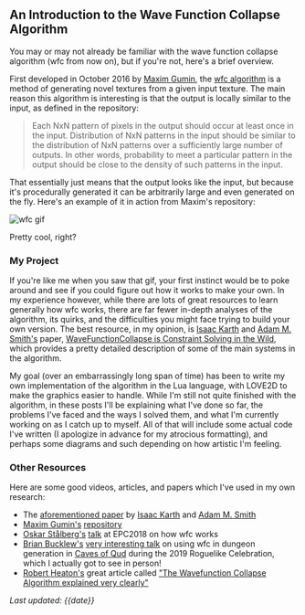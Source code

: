 ## An Introduction to the Wave Function Collapse Algorithm

You may or may not already be familiar with the wave function collapse algorithm (wfc from now on), but if you're not, here's a brief overview.

First developed in October 2016 by [Maxim Gumin](https://twitter.com/ExUtumno/), the [wfc algorithm](https://github.com/mxgmn/WaveFunctionCollapse) is a method of generating novel textures from a given input texture. The main reason this algorithm is interesting is that the output is locally similar to the input, as defined in the repository:
> Each NxN pattern of pixels in the output should occur at least once in the input. Distribution of NxN patterns in the input should be similar to the distribution of NxN patterns over a sufficiently large number of outputs. In other words, probability to meet a particular pattern in the output should be close to the density of such patterns in the input.

That essentially just means that the output looks like the input, but because it's procedurally generated it can be arbitrarily large and even generated on the fly. Here's an example of it in action from Maxim's repository:

![wfc gif](/images/wfc.gif)

Pretty cool, right?

### My Project

If you're like me when you saw that gif, your first instinct would be to poke around and see if you could figure out how it works to make your own. In my experience however, while there are lots of great resources to learn generally how wfc works, there are far fewer in-depth analyses of the algorithm, its quirks, and the difficulties you might face trying to build your own version. The best resource, in my opinion, is [Isaac Karth](https://twitter.com/isaackarth) and [Adam M. Smith's](https://twitter.com/rndmcnlly) paper, [WaveFunctionCollapse is Constraint Solving in the Wild](https://adamsmith.as/papers/wfc_is_constraint_solving_in_the_wild.pdf), which provides a pretty detailed description of some of the main systems in the algorithm.

My goal (over an embarrassingly long span of time) has been to write my own implementation of the algorithm in the Lua language, with LOVE2D to make the graphics easier to handle. While I'm still not quite finished with the algorithm, in these posts I'll be explaining what I've done so far, the problems I've faced and the ways I solved them, and what I'm currently working on as I catch up to myself. All of that will include some actual code I've written (I apologize in advance for my atrocious formatting), and perhaps some diagrams and such depending on how artistic I'm feeling.

### Other Resources

Here are some good videos, articles, and papers which I've used in my own research:
- The [aforementioned paper](https://adamsmith.as/papers/wfc_is_constraint_solving_in_the_wild.pdf) by [Isaac Karth](https://twitter.com/isaackarth) and [Adam M. Smith](https://twitter.com/rndmcnlly)
- [Maxim Gumin's](https://twitter.com/ExUtumno/) [repository](https://github.com/mxgmn/WaveFunctionCollapse)
- [Oskar Stålberg's](https://twitter.com/OskSta) [talk](https://www.youtube.com/watch?v=0bcZb-SsnrA) at EPC2018 on how wfc works
- [Brian Bucklew's](https://twitter.com/unormal) [very interesting talk](https://www.youtube.com/watch?v=fnFj3dOKcIQ&t=1s) on using wfc in dungeon generation in [Caves of Qud](http://www.cavesofqud.com/) during the 2019 Roguelike Celebration, which I actually got to see in person!
- [Robert Heaton's](https://twitter.com/RobJHeaton) great article called ["The Wavefunction Collapse Algorithm explained very clearly"](https://robertheaton.com/2018/12/17/wavefunction-collapse-algorithm/)

*Last updated: {{date}}*
